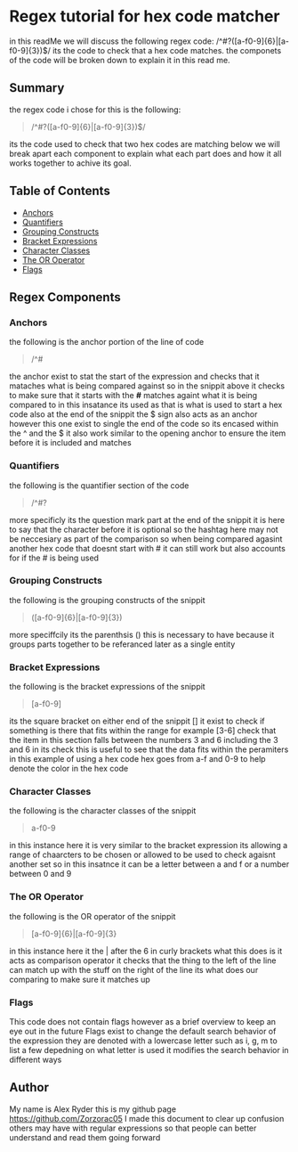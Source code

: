 # Regex tutorial for hex code matcher
in this readMe we will discuss the following regex code:
/^#?([a-f0-9]{6}|[a-f0-9]{3})$/
its the code to check that a hex code matches.
the componets of the code will be broken down to explain it in this read me.

## Summary
the regex code i chose for this is the following:

> /^#?([a-f0-9]{6}|[a-f0-9]{3})$/ 

its the code used to check that two hex codes are matching below we will break apart each component to explain what each part does and how it all works together to achive its goal.

## Table of Contents

- [Anchors](#anchors)
- [Quantifiers](#quantifiers)
- [Grouping Constructs](#grouping-constructs)
- [Bracket Expressions](#bracket-expressions)
- [Character Classes](#character-classes)
- [The OR Operator](#the-or-operator)
- [Flags](#flags)

## Regex Components

### Anchors
the following is the anchor portion of the line of code
> /^#

the anchor exist to stat the start of the expression and checks that it mataches what is being compared against so in the snippit above it checks to make sure that it starts with the ***#*** matches againt what it is being compared to in this insatance its used as that is what is used to start a hex code also at the end of the snippit the $ sign also acts as an anchor however this one exist to single the end of the code so its encased within the ^ and the $ it also work similar to the opening anchor to ensure the item before it is included  and matches

### Quantifiers
the following is the quantifier section of the code
> /^#?

more specificly its the question mark part at the end of the snippit it is here to say that the character before it is optional so the hashtag here may not be neccesiary as part of the comparison so when being compared agasint another hex code that doesnt start with # it can still work but also accounts for if the # is being used

### Grouping Constructs
the following is the grouping constructs of the snippit 
> ([a-f0-9]{6}|[a-f0-9]{3})

more speciffcily its the parenthsis () this is necessary to have because it groups parts together to be referanced later as a single entity 


### Bracket Expressions
the following is the bracket expressions of the snippit
> [a-f0-9]

its the square bracket on either end of the snippit [] it exist to check if something is there that fits within the range for example [3-6] check that the item in this section falls between the numbers 3 and 6 including the 3 and 6 in its check this is useful to see that the data fits within the peramiters in this example of using a hex code hex goes from a-f and 0-9 to help denote the color in the hex code

### Character Classes
the following is the character classes of the snippit
> a-f0-9

in this instance here it is very similar to the bracket expression its allowing a range of chaarcters to be chosen or allowed to be used to check agaisnt another set so in this insatnce it can be a letter between a and f or a number between 0 and 9


### The OR Operator
the following is the OR operator of the snippit
> [a-f0-9]{6}|[a-f0-9]{3}

in this instance here it the | after the 6 in curly brackets what this does is it acts as comparison operator it checks that the thing to the left of the line can match up with the stuff on the right of the line its what does our comparing to make sure it matches up 

### Flags
This code does not contain flags however as a brief overview to keep an eye out in the future Flags exist to change the default search behavior of the expression they are denoted with a lowercase letter such as i, g, m to list a few depedning on what letter is used it modifies the search behavior in different ways

## Author
My name is Alex Ryder this is my github page https://github.com/Zorzorac05
I made this document to clear up confusion others may have with regular expressions so that people can better understand and read them going forward
